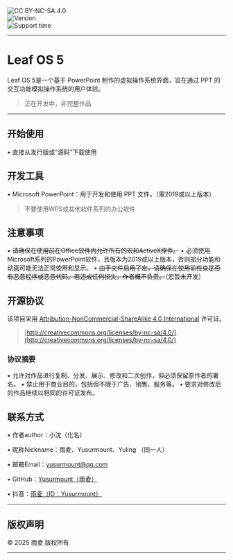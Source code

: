 ![CC BY-NC-SA 4.0][cc-by-nc-sa-shield]\
![Version](https://img.shields.io/badge/版本-Preview-yellow) \
![Support time](https://img.shields.io/badge/终止维护日期-未定-white)

[cc-by-nc-sa]: http://creativecommons.org/licenses/by-nc-sa/4.0/

[cc-by-nc-sa-shield]: https://img.shields.io/badge/License-CC%20BY--NC--SA%204.0-lightgrey.svg

---

# Leaf OS 5

Leaf OS 5是一个基于 PowerPoint 制作的虚拟操作系统界面，旨在通过 PPT 的交互功能模拟操作系统的用户体验。
> 正在开发中，非完整作品

---

## 开始使用

• 直接从发行版或“源码”下载使用



## 开发工具

• Microsoft PowerPoint：用于开发和使用 PPT 文件。（需2019或以上版本）

> 不要使用WPS或其他软件系列的办公软件

## 注意事项

• ~~请确保在使用前在Office软件内允许所有的宏和ActiveX控件。~~
• 必须使用Microsoft系列的PowerPoint软件，且版本为2019或以上版本，否则部分功能和动画可能无法正常使用和显示。
• ~~由于文件启用了宏，请确保在使用前检查是否有恶意程序或恶意代码。若造成任何损失，作者概不负责。~~（宏暂未开发）

## 开源协议

该项目采用 [Attribution-NonCommercial-ShareAlike 4.0 International](LICENSE) 许可证。

> [http://creativecommons.org/licenses/by-nc-sa/4.0/](http://creativecommons.org/licenses/by-nc-sa/4.0/)

### 协议摘要

• 允许对作品进行复制、分发、展示、修改和二次创作，但必须保留原作者的署名。
• 禁止用于商业目的，包括但不限于广告、销售、服务等。
• 要求对修改后的作品继续以相同的许可证发布。

## 联系方式

• 作者author：小沈（化名）

• 昵称Nickname：雨夌、Yusurmount、Yuling （同一人）

• 邮箱Email：yusurmount@qq.com

• GitHub：[Yusurmount（雨夌）](https://github.com/Yusurmount/)

• 抖音：[雨夌（ID：Yusurmount）](https://v.douyin.com/m72B2TMKGeQ/)

---

## 版权声明

© 2025 雨夌 版权所有

---
